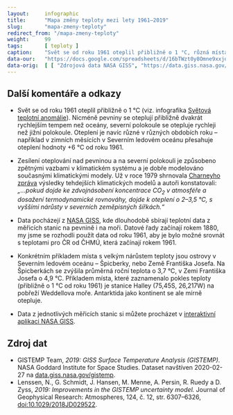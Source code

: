 ```yaml
---
layout:     infographic
title:      "Mapa změny teploty mezi lety 1961–2019"
slug:       "mapa-zmeny-teploty"
redirect_from: "/mapa-zmeny-teploty"
weight:     99
tags:       [ teploty ]
caption:    "Svět se od roku 1961 oteplil přibližně o 1 °C, různá místa se ale oteplují různou rychlostí. Zatímco pro většinu oceánů nepřesáhlo oteplení 0,8 °C, většina pevniny se otepluje rychleji. K největšímu oteplení, které za posledních 60 let přesáhlo 4 °C, dochází v Severním ledovém oceánu."
data-our:   "https://docs.google.com/spreadsheets/d/16bTWzt0y8Omne9xxjd3o1rpszF764ATaC5UpFO5Zd7I/edit?usp=sharing"
data-orig:	[ [ "Zdrojová data NASA GISS", "https://data.giss.nasa.gov/gistemp/maps/index_v4.html" ] ]
---
```


## Další komentáře a odkazy

* Svět se od roku 1961 oteplil přibližně o 1 °C (viz. infografika [Světová teplotní anomálie](https://faktaoklimatu.cz/infografiky/vyvoj-teplotni-anomalie)). Nicméně  pevniny se oteplují přibližně dvakrát rychlejším tempem než oceány, severní polokoule se otepluje rychleji než jižní polokoule. Oteplení je navíc různé v různých obdobích roku – například v zimních měsících v Severním ledovém oceánu přesahuje oteplení hodnoty +6 °C od roku 1961.

* Zesílení oteplování nad pevninou a na severní polokouli je způsobeno zpětnými vazbami v klimatickém systému a je dobře modelováno současnými klimatickými modely. Už v roce 1979 shrnovala [Charneyho zpráva](https://faktaoklimatu.cz/studie/1979_charneyho-zprava) výsledky tehdejších klimatických modelů a autoři konstatovali: _„…pokud dojde ke zdvojnásobení koncentrace CO<sub>2</sub> v atmosféře a dosažení termodynamické rovnováhy, dojde k oteplení o 2–3,5 °C, s vyššími nárůsty v severních zeměpisných šířkách.“_

* Data pocházejí z [NASA GISS](https://data.giss.nasa.gov/gistemp/), kde dlouhodobě sbírají teplotní data z měřicích stanic na pevnině i na moři. Datové řady začínají rokem 1880, my jsme se rozhodli použít data od roku 1961, aby je bylo možné srovnát s teplotami pro ČR od ČHMÚ, která začínají rokem 1961.

* Konkrétním příkladem místa s velkým nárůstem teploty jsou ostrovy v Severním ledovém oceánu – Špicberky, nebo Země Františka Josefa. Na Špicberkách se zvýšila průměrná roční teplota o 3,7 °C, v Zemi Františka Josefa o 4,9 °C. Příkladem místa, které zaznamenalo pokles teploty  (přibližně o 1 °C od roku 1961) je stanice Halley (75,45S, 26,217W) na pobřeží Weddellova moře. Antarktida jako kontinent se ale mírně otepluje.

* Data z jednotlivých měřicích stanic si můžete procházet v [interaktivní aplikaci NASA GISS](https://data.giss.nasa.gov/gistemp/station_data_v4_globe/).

## Zdroj dat

* GISTEMP Team, _2019: GISS Surface Temperature Analysis (GISTEMP)._ NASA Goddard Institute for Space Studies. Dataset navštíven 2020-02-27 na [data.giss.nasa.gov/gistemp](https://data.giss.nasa.gov/gistemp/).
* Lenssen, N., G. Schmidt, J. Hansen, M. Menne, A. Persin, R. Ruedy a D. Zyss, _2019: Improvements in the GISTEMP uncertainty model._ Journal of Geophysical Research: Atmospheres, 124, č. 12, str. 6307–6326, [doi:10.1029/2018JD029522](http://dx.doi.org/10.1029/2018JD029522).
